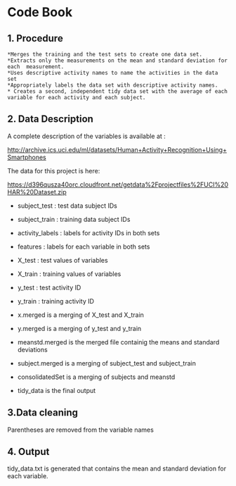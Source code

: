 Code Book
==========

## 1. Procedure

    *Merges the training and the test sets to create one data set.
    *Extracts only the measurements on the mean and standard deviation for each  measurement.
    *Uses descriptive activity names to name the activities in the data set
    *Appropriately labels the data set with descriptive activity names.
    * Creates a second, independent tidy data set with the average of each variable for each activity and each subject.

## 2. Data Description
 A complete description of the variables is available at :

http://archive.ics.uci.edu/ml/datasets/Human+Activity+Recognition+Using+Smartphones

The data for this project is here:

https://d396qusza40orc.cloudfront.net/getdata%2Fprojectfiles%2FUCI%20HAR%20Dataset.zip 

* subject_test : test data subject IDs  
* subject_train  : training data subject IDs 
* activity_labels : labels for activity IDs in both sets
* features : labels for each variable in both sets
* X_test : test values of variables 
* X_train : training values of variables 
* y_test : test activity ID 
* y_train : training activity ID 

* x.merged is a merging of X_test and X_train
* y.merged is a merging of y_test and y_train 
* meanstd.merged is the merged file containig the means and standard deviations
* subject.merged  is a merging of subject_test and subject_train
* consolidatedSet  is a merging of subjects and meanstd
* tidy_data  is the final output



## 3.Data cleaning
Parentheses are removed from the variable names

## 4. Output 
tidy_data.txt is generated that contains the mean and standard deviation for each variable.
